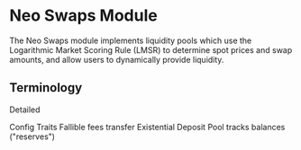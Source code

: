 # Neo Swaps Module

The Neo Swaps module implements liquidity pools which use the Logarithmic Market Scoring Rule (LMSR) to determine spot prices and swap amounts, and allow users to dynamically provide liquidity.

## Terminology

Detailed 



Config Traits
Fallible fees transfer
Existential Deposit
Pool tracks balances ("reserves")
